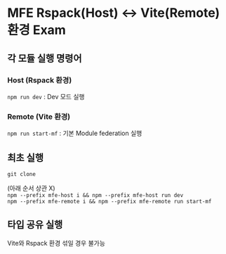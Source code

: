 # MFE Rspack(Host) <-> Vite(Remote) 환경 Exam


## 각 모듈 실행 명령어

### Host (Rspack 환경)
`npm run dev` : Dev 모드 실행  

### Remote (Vite 환경)
`npm run start-mf` : 기본 Module federation 실행  

## 최초 실행
`git clone`  
  

(아래 순서 상관 X)   
`npm --prefix mfe-host i && npm --prefix mfe-host run dev`  
`npm --prefix mfe-remote i && npm --prefix mfe-remote run start-mf`  

## 타입 공유 실행
Vite와 Rspack 환경 섞일 경우 불가능